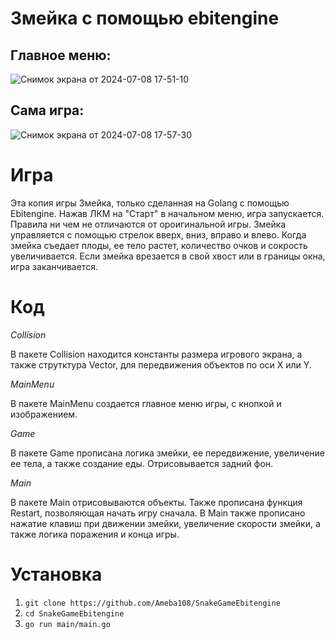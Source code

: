 # Змейка с помощью ebitengine
## Главное меню:

![Снимок экрана от 2024-07-08 17-51-10](https://github.com/Ameba108/SnakeGameEbitengine/assets/136710964/bd2c7bea-99e7-4568-b9f3-d989a1dcb0e3)

## Сама игра:

![Снимок экрана от 2024-07-08 17-57-30](https://github.com/Ameba108/SnakeGameEbitengine/assets/136710964/b8a866fe-4e65-4171-9eb8-3016c7c8bc61)

# Игра
Эта копия игры Змейка, только сделанная на Golang с помощью Ebitengine.
Нажав ЛКМ на "Старт" в начальном меню, игра запускается. Правила ни чем не отличаются от ороигинальной игры. Змейка управляется с помощью стрелок вверх, вниз, вправо и влево. Когда змейка съедает плоды, ее тело растет, количество очков и сокрость увеличивается. Если змейка врезается в свой хвост или в границы окна, игра заканчивается.

# Код
*Collision*

В пакете Collision находится константы размера игрового экрана, а также струтктура Vector, для передвижения объектов по оси X или Y.

*MainMenu*

В пакете MainMenu создается главное меню игры, с кнопкой и изображением.

*Game*

В пакете Game прописана логика змейки, ее передвижение, увеличение ее тела, а также создание еды. Отрисовывается задний фон.

*Main*

В пакете Main отрисовываются объекты. Также прописана функция Restart, позволяющая начать игру сначала. В Main также прописано нажатие клавиш при движении змейки, увеличение скорости змейки, а также логика поражения и конца игры.

# Установка
1) `git clone https://github.com/Ameba108/SnakeGameEbitengine`
2) `cd SnakeGameEbitengine`
3) `go run main/main.go`
   
